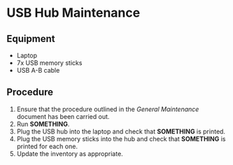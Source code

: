 # USB Hub Maintenance

## Equipment

 * Laptop
 * 7x USB memory sticks
 * USB A-B cable

## Procedure

 1. Ensure that the procedure outlined in the *General Maintenance* document has been carried out.
 1. Run ****SOMETHING****.
 1. Plug the USB hub into the laptop and check that ****SOMETHING**** is printed.
 1. Plug the USB memory sticks into the hub and check that ****SOMETHING**** is printed for each one.
 1. Update the inventory as appropriate.
